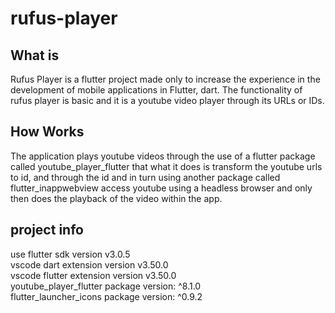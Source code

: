 # rufus-player

## What is

Rufus Player is a flutter project made only to increase the experience in the development of mobile applications in Flutter, dart.
The functionality of rufus player is basic and it is a youtube video player through its URLs or IDs.

## How Works
The application plays youtube videos through the use of a flutter package called youtube_player_flutter that what it does is transform the youtube urls to id, and through the id and in turn using another package called flutter_inappwebview access youtube using a headless browser and only then does the playback of the video within the app.

## project info
use flutter sdk version v3.0.5 <br>
vscode dart extension version v3.50.0 <br>
vscode flutter extension version v3.50.0 <br> 
youtube_player_flutter package version: ^8.1.0 <br>
flutter_launcher_icons package version: ^0.9.2 <br>
